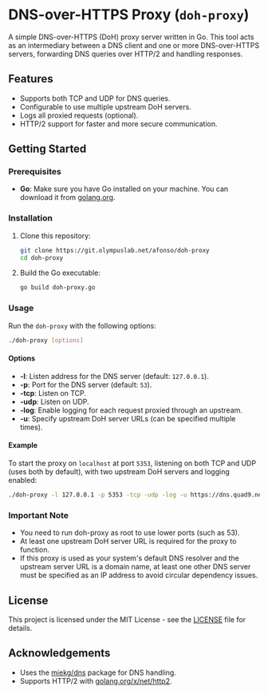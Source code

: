 # DNS-over-HTTPS Proxy (`doh-proxy`)

A simple DNS-over-HTTPS (DoH) proxy server written in Go. This tool acts as an intermediary between a DNS client and one or more DNS-over-HTTPS servers, forwarding DNS queries over HTTP/2 and handling responses.

## Features

- Supports both TCP and UDP for DNS queries.
- Configurable to use multiple upstream DoH servers.
- Logs all proxied requests (optional).
- HTTP/2 support for faster and more secure communication.

## Getting Started

### Prerequisites

- **Go**: Make sure you have Go installed on your machine. You can download it from [golang.org](https://golang.org/dl/).

### Installation

1. Clone this repository:
    ```sh
    git clone https://git.olympuslab.net/afonso/doh-proxy
    cd doh-proxy
    ```

2. Build the Go executable:
    ```sh
    go build doh-proxy.go
    ```

### Usage

Run the `doh-proxy` with the following options:

```sh
./doh-proxy [options]
```

#### Options

- **-l**: Listen address for the DNS server (default: `127.0.0.1`).
- **-p**: Port for the DNS server (default: `53`).
- **-tcp**: Listen on TCP.
- **-udp**: Listen on UDP.
- **-log**: Enable logging for each request proxied through an upstream.
- **-u**: Specify upstream DoH server URLs (can be specified multiple times).

#### Example

To start the proxy on `localhost` at port `5353`, listening on both TCP and UDP (uses both by default), with two upstream DoH servers and logging enabled:
```sh
./doh-proxy -l 127.0.0.1 -p 5353 -tcp -udp -log -u https://dns.quad9.net/dns-query -u https://1.1.1.1/dns-query
```


### Important Note

- You need to run doh-proxy as root to use lower ports (such as 53).
- At least one upstream DoH server URL is required for the proxy to function.
- If this proxy is used as your system's default DNS resolver and the upstream server URL is a domain name, at least one other DNS server must be specified as an IP address to avoid circular dependency issues.

## License

This project is licensed under the MIT License - see the [LICENSE](LICENSE) file for details.

## Acknowledgements

- Uses the [miekg/dns](https://github.com/miekg/dns) package for DNS handling.
- Supports HTTP/2 with [golang.org/x/net/http2](https://pkg.go.dev/golang.org/x/net/http2).
